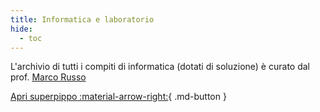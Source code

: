 ```yaml
---
title: Informatica e laboratorio
hide:
  - toc
---
```


L'archivio di tutti i compiti di informatica (dotati di soluzione) è curato dal prof. [Marco Russo](https://www.dfa.unict.it/docenti/marco.russo)

[Apri superpippo :material-arrow-right:](https://superpippo.ct.infn.it/~marco/didattica/){ .md-button }